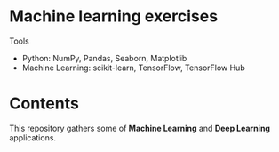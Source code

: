 # Machine learning exercises

Tools
* Python: NumPy, Pandas, Seaborn, Matplotlib
* Machine Learning: scikit-learn, TensorFlow, TensorFlow Hub

# Contents
This repository gathers some of <strong>Machine Learning</strong> and <strong>Deep Learning</strong> applications.
